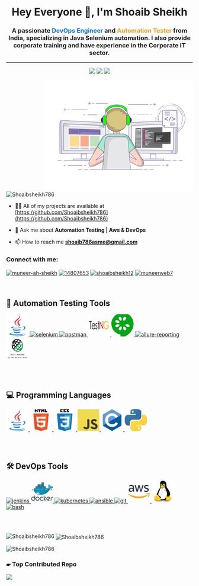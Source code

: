 <h1 align="center">Hey Everyone 👋, I'm Shoaib Sheikh</h1>

<p align="center">
<!--  <img src="https://github.com/Shoaibsheikh786/Shoaibsheikh786/blob/main/Youtube%20Channel%20Banner.png" alt="Banner"> -->
</p>

<h3 align="center">
  A passionate <span style="color:#0073e6;">DevOps Engineer</span> and 
  <span style="color:#f39c12;">Automation Tester</span> from India, specializing in Java Selenium automation. 
  I also provide corporate training and have experience in the Corporate IT sector.
</h3>

---

<p align="center">
  <img src="https://img.shields.io/badge/Front--End%20Developer-blue?style=for-the-badge">
  <img src="https://img.shields.io/badge/Automation%20Tester-green?style=for-the-badge">
  <img src="https://img.shields.io/badge/DevOps%20Engineer-orange?style=for-the-badge">
</p>
<img align="right" alt="Coding" width="400" src="https://raw.githubusercontent.com/devSouvik/devSouvik/master/gif3.gif">

<p align="left"> <img src="https://komarev.com/ghpvc/?username=Shoaibsheikh786&label=Profile%20views&color=0e75b6&style=flat" alt="Shoaibsheikh786" /> </p>

- 👨‍💻 All of my projects are available at [https://github.com/Shoaibsheikh786](https://github.com/Shoaibsheikh786)

- 💬 Ask me about **Automation Testing | Aws & DevOps**

- 📫 How to reach me **shoaib786asme@gmail.com**

<h3 align="left">Connect with me:</h3>
<p align="left">
<a href="https://linkedin.com/in/muneer-ah-sheikh" target="blank"><img align="center" src="https://raw.githubusercontent.com/rahuldkjain/github-profile-readme-generator/master/src/images/icons/Social/linked-in-alt.svg" alt="muneer-ah-sheikh" height="30" width="40" /></a>
<a href="https://stackoverflow.com/users/14807653" target="blank"><img align="center" src="https://raw.githubusercontent.com/rahuldkjain/github-profile-readme-generator/master/src/images/icons/Social/stack-overflow.svg" alt="14807653" height="30" width="40" /></a>
<a href="https://www.codechef.com/users/shoaibsheikh12" target="blank"><img align="center" src="https://cdn.jsdelivr.net/npm/simple-icons@3.1.0/icons/codechef.svg" alt="shoaibsheikh12" height="30" width="40" /></a>
<a href="https://www.hackerrank.com/muneerweb7" target="blank"><img align="center" src="https://raw.githubusercontent.com/rahuldkjain/github-profile-readme-generator/master/src/images/icons/Social/hackerrank.svg" alt="muneerweb7" height="30" width="40" /></a>
</p>
<br>
<h2>🚀 Automation Testing Tools</h2>
<p> 
  <a href="https://www.java.com/" target="_blank" rel="noreferrer">
    <img src="https://raw.githubusercontent.com/devicons/devicon/master/icons/java/java-original.svg" alt="java" width="60" height="60"/>
  </a> 
  <a href="https://www.selenium.dev" target="_blank" rel="noreferrer"> 
    <img src="https://raw.githubusercontent.com/detain/svg-logos/780f25886640cef088af994181646db2f6b1a3f8/svg/selenium-logo.svg" alt="selenium" width="60" height="60"/> 
  </a>
  <a href="https://postman.com" target="_blank" rel="noreferrer"> 
    <img src="https://www.vectorlogo.zone/logos/getpostman/getpostman-icon.svg" alt="postman" width="60" height="60"/> 
  </a>
  <a href="https://testng.org/" target="_blank" rel="noreferrer"> 
    <img src="https://github.com/Shoaibsheikh786/Shoaibsheikh786/blob/main/tesngpng.png" alt="testng" width="60" height="60"/> 
  </a>
  <a href="https://cucumber.io/" target="_blank" rel="noreferrer"> 
    <img src="https://github.com/Shoaibsheikh786/Shoaibsheikh786/blob/main/cucuberpng.png" alt="cucumber" width="60" height="60"/> 
  </a>
  <a href="https://github.com/allure-framework/allure2" target="_blank" rel="noreferrer"> 
    <img src="https://avatars.githubusercontent.com/u/5879127?s=200&v=4" alt="allure-reporting" width="60" height="60"/> 
  </a>
 <a href="https://rest-assured.io/" target="_blank" rel="noreferrer"> 
    <img src="https://github.com/Shoaibsheikh786/Shoaibsheikh786/blob/main/restassuredpng.png" alt="rest-assured" width="60" height="60"/> 
  </a>
</p>


<br><br>

<h2>💻 Programming Languages</h2>
<p> 
  <a href="https://www.java.com/" target="_blank" rel="noreferrer">
    <img src="https://raw.githubusercontent.com/devicons/devicon/master/icons/java/java-original.svg" alt="java" width="60" height="60"/>
  </a> 
  <a href="https://www.w3.org/html/" target="_blank" rel="noreferrer"> 
    <img src="https://raw.githubusercontent.com/devicons/devicon/master/icons/html5/html5-original-wordmark.svg" alt="html5" width="60" height="60"/> 
  </a>
  <a href="https://www.w3schools.com/css/" target="_blank" rel="noreferrer"> 
    <img src="https://raw.githubusercontent.com/devicons/devicon/master/icons/css3/css3-original-wordmark.svg" alt="css3" width="60" height="60"/> 
  </a>
  <a href="https://developer.mozilla.org/en-US/docs/Web/JavaScript" target="_blank" rel="noreferrer"> 
    <img src="https://raw.githubusercontent.com/devicons/devicon/master/icons/javascript/javascript-original.svg" alt="javascript" width="60" height="60"/> 
  </a>
  <a href="https://www.learn-c.org/" target="_blank" rel="noreferrer"> 
    <img src="https://raw.githubusercontent.com/devicons/devicon/master/icons/c/c-original.svg" alt="c" width="60" height="60"/> 
  </a>
    <a href="https://www.python.org/" target="_blank" rel="noreferrer"> 
    <img src="https://github.com/Shoaibsheikh786/Shoaibsheikh786/blob/main/pythonpng.png" alt="python" width="60" height="60"/> 
  </a>
</p>

<br><br>

<h2>🛠 DevOps Tools</h2>
<p> 
  <a href="https://www.jenkins.io" target="_blank" rel="noreferrer"> 
    <img src="https://www.vectorlogo.zone/logos/jenkins/jenkins-icon.svg" alt="jenkins" width="60" height="60"/> 
  </a>
  <a href="https://www.docker.com/" target="_blank" rel="noreferrer"> 
    <img src="https://raw.githubusercontent.com/devicons/devicon/master/icons/docker/docker-original-wordmark.svg" alt="docker" width="60" height="60"/> 
  </a>
  <a href="https://kubernetes.io" target="_blank" rel="noreferrer"> 
    <img src="https://www.vectorlogo.zone/logos/kubernetes/kubernetes-icon.svg" alt="kubernetes" width="60" height="60"/> 
  </a>
  <a href="https://www.ansible.com/" target="_blank" rel="noreferrer"> 
    <img src="https://upload.wikimedia.org/wikipedia/commons/2/24/Ansible_logo.svg" alt="ansible" width="60" height="60"/> 
  </a>
  <a href="https://git-scm.com/" target="_blank" rel="noreferrer"> 
    <img src="https://www.vectorlogo.zone/logos/git-scm/git-scm-icon.svg" alt="git" width="60" height="60"/> 
  </a>
  <a href="https://aws.amazon.com" target="_blank" rel="noreferrer"> 
    <img src="https://raw.githubusercontent.com/devicons/devicon/master/icons/amazonwebservices/amazonwebservices-original-wordmark.svg" alt="aws" width="60" height="60"/> 
  </a>
  <a href="https://www.linux.org/" target="_blank" rel="noreferrer"> 
    <img src="https://raw.githubusercontent.com/devicons/devicon/master/icons/linux/linux-original.svg" alt="linux" width="60" height="60"/> 
  </a>
  <a href="https://www.gnu.org/software/bash/" target="_blank" rel="noreferrer"> 
    <img src="https://www.vectorlogo.zone/logos/gnu_bash/gnu_bash-icon.svg" alt="bash" width="60" height="60"/> 
  </a>
</p>
<br><br>


<p><img align="left" src="https://github-readme-stats.vercel.app/api/top-langs?username=Shoaibsheikh786&show_icons=true&locale=en&layout=compact" alt="Shoaibsheikh786" /></p>

<p>&nbsp;<img align="center" src="https://github-readme-stats.vercel.app/api?username=Shoaibsheikh786&show_icons=true&locale=en" alt="Shoaibsheikh786" /></p>

<p><img align="center" src="https://github-readme-streak-stats.herokuapp.com/?user=Shoaibsheikh786&" alt="Shoaibsheikh786" /></p>

### 🖝 Top Contributed Repo
![](https://github-contributor-stats.vercel.app/api?username=Shoaibsheikh786&limit=5&theme=flat&combine_all_yearly_contributions=true)
